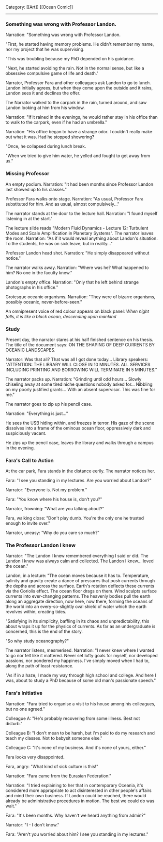 Category: [[Art]] [[Ocean Comic]]
___
### Something was wrong with Professor Landon.
Narration: "Something was wrong with Professor Landon.

"First, he started having memory problems. He didn't remember my name, nor my project that he was supervising. 

"This was troubling because my PhD depended on his guidance.

"Next, he started avoiding the rain. Not in the normal sense, but like a obsessive compulsive game of life and death." 

Narrator, Professor Fara and other colleagues ask Landon to go to lunch. Landon initially agrees, but when they come upon the outside and it rains, Landon sees it and declines the offer. 

The Narrator walked to the carpark in the rain, turned around, and saw Landon looking at him from his window. 

Narration: "If it rained in the evenings, he would rather stay in his office than to walk to the carpark, even if he had an umbrella." 

Narration: "His office began to have a strange odor. I couldn't really make out what it was. Had he stopped showering?

"Once, he collapsed during lunch break. 

"When we tried to give him water, he yelled and fought to get away from us."
### Missing Professor
An empty podium.
Narration: "It had been months since Professor Landon last showed up to his classes."

Professor Fara walks onto stage. 
Narration: "As usual, Professor Fara substituted for him. And as usual, almost compulsively..."

The narrator stands at the door to the lecture hall.
Narration: "I found myself listening in at the start."

The lecture slide reads "Modern Fluid Dynamics - Lecture 12: Turbulent Modes and Scale Amplification in Planetary Systems". The narrator leaves the room. 
Narration: "As if it would reveal anything about Landon's situation. To the students, he was on sick leave, but in reality..." 

Professor Landon head shot.
Narration: "He simply disappeared without notice."

The narrator walks away. 
Narration: "Where was he? What happened to him? No one in the faculty knew."

Landon's empty office.
Narration: "Only that he left behind strange photographs in his office." 

Grotesque oceanic organisms.
Narration: "They were of bizarre organisms, possibly oceanic, never-before-seen." 

An omnipresent voice of red colour appears on black panel: *When night falls, it is like a black ocean, descending upon mankind*
### Study

Present day, the narrator stares at his half finished sentence on his thesis. The title of the document says: ON THE SHAPING OF DEEP CURRENTS BY OCEANIC LANDSCAPES. 

Narrator: Was that all? That was all I got done today...
Library speakers: "ATTENTION: THE LIBRARY WILL CLOSE IN 10 MINUTES. ALL SERVICES INCLUDING PRINTING AND BORROWING WILL TERMINATE IN 5 MINUTES." 

The narrator packs up. 
Narration: "Grinding until odd hours... Slowly chiseling away at some tired niche questions nobody asked for... Nibbling on my poorly justified grants... With an absent supervisor. This was fine for me." 

The narrator goes to zip up his pencil case. 

Narration: "Everything is just..."

He sees the USB hiding within, and freezes in terror. His gaze of the scene dissolves into a frame of the ominous ocean floor, oppressively dark and suspiciously vacant. 

He zips up the pencil case, leaves the library and walks through a campus in the evening. 
### Fara's Call to Action
At the car park, Fara stands in the distance eerily. The narrator notices her. 

Fara: "I see you standing in my lectures. Are you worried about Landon?"

Narrator: "Everyone is. Not my problem."

Fara: "You know where his house is, don't you?"

Narrator, frowning: "What are you talking about?"

Fara, walking close: "Don't play dumb. You're the only one he trusted enough to invite over."

Narrator, uneasy: "Why do you care so much?"



### The Professor Landon I knew
Narrator: "The Landon I knew remembered everything I said or did. The Landon I knew was always calm and collected. The Landon I knew... loved the ocean." 

Landon, in a lecture: "The ocean moves because it has to. Temperature, salinity and gravity create a dance of pressures that push currents through the depths and across the surface. Earth's rotation deflects these currents via the Coriolis effect. The ocean floor drags on them. Wind sculpts surface currents into ever-changing patterns. The heavenly bodies pull the earth along an aggregate direction, now here, now there, forming the oceans of the world into an every-so-slightly oval shield of water which the earth revolves within, creating tides. 

"Satisfying in its simplicity, baffling in its chaos and unpredictability, this about wraps it up for the physics of currents. As far as an undergraduate is concerned, this is the end of the story. 

"So why study oceanography?"

The narrator listens, mesmerised. 
Narration: "I never knew where I wanted to go nor felt like it mattered. Never set lofty goals for myself, nor developed passions, nor pondered my happiness. I’ve simply moved when I had to, along the path of least resistance. 

"As if in a haze, I made my way through high school and college. And here I was, about to study a PhD because of some old man's passionate speech."

### Fara's Initiative

Narration: "Fara tried to organise a visit to his house among his colleagues, but no one agreed."

Colleague A: "He's probably recovering from some illness. Best not disturb."

Colleague B: "I don't mean to be harsh, but I'm paid to do my research and teach my classes. Not to babysit someone else." 

Colleague C: "It's none of my business. And it's none of yours, either." 

Fara looks very disappointed. 

Fara, angry: "What kind of sick culture is this!" 

Narration: "Fara came from the Eurasian Federation."

Narration: "I tried explaining to her that in contemporary Oceania, it's considered more appropriate to act disinterested in other people's affairs and mind their own business. If Landon could be reached, there would already be administrative procedures in motion. The best we could do was wait." 

Fara: "It's been months. Why haven't we heard anything from admin?"

Narrator: "I - I don't know."

Fara: "Aren't you worried about him? I see you standing in my lectures."